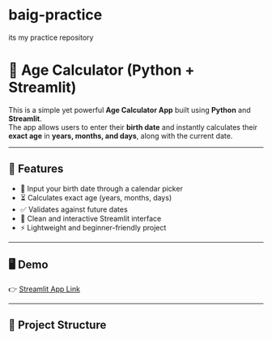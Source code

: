 # baig-practice
its my practice repository
# 🎂 Age Calculator (Python + Streamlit)

This is a simple yet powerful **Age Calculator App** built using **Python** and **Streamlit**.  
The app allows users to enter their **birth date** and instantly calculates their **exact age** in **years, months, and days**, along with the current date.

---

## 🚀 Features
- 📅 Input your birth date through a calendar picker  
- ⏳ Calculates exact age (years, months, days)  
- ✅ Validates against future dates  
- 🎨 Clean and interactive Streamlit interface  
- ⚡ Lightweight and beginner-friendly project  

---

## 🖥️ Demo
👉 [Streamlit App Link](https://share.streamlit.io/your-username/age-calculator/main/app.py)  

---

## 📂 Project Structure
